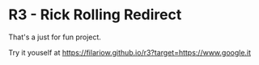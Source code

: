 # R3 - Rick Rolling Redirect

That's a just for fun project.

Try it youself at https://filariow.github.io/r3?target=https://www.google.it
